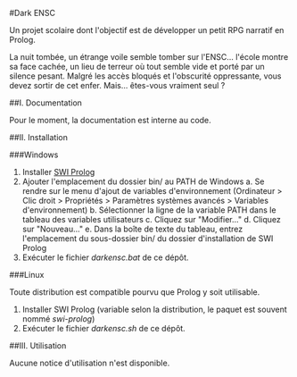 #Dark ENSC

Un projet scolaire dont l'objectif est de développer un petit RPG narratif en Prolog.

La nuit tombée, un étrange voile semble tomber sur l'ENSC... l'école montre sa face cachée, un lieu de terreur où tout semble vide et porté par un silence pesant. Malgré les accès bloqués et l'obscurité oppressante, vous devez sortir de cet enfer. Mais... êtes-vous vraiment seul ?

##I. Documentation

Pour le moment, la documentation est interne au code.

##II. Installation

###Windows

1. Installer [SWI Prolog](http://www.swi-prolog.org/Download.html)
2. Ajouter l'emplacement du dossier bin/ au PATH de Windows
    a. Se rendre sur le menu d'ajout de variables d'environnement (Ordinateur > Clic droit > Propriétés > Paramètres systèmes avancés > Variables d'environnement)
    b. Sélectionner la ligne de la variable PATH dans le tableau des variables utilisateurs
    c. Cliquez sur "Modifier..."
    d. Cliquez sur "Nouveau..."
    e. Dans la boîte de texte du tableau, entrez l'emplacement du sous-dossier bin/ du dossier d'installation de SWI Prolog
3. Exécuter le fichier *darkensc.bat* de ce dépôt.

###Linux

Toute distribution est compatible pourvu que Prolog y soit utilisable.

1. Installer SWI Prolog (variable selon la distribution, le paquet est souvent nommé *swi-prolog*)
2. Exécuter le fichier *darkensc.sh* de ce dépôt.

##III. Utilisation

Aucune notice d'utilisation n'est disponible.
